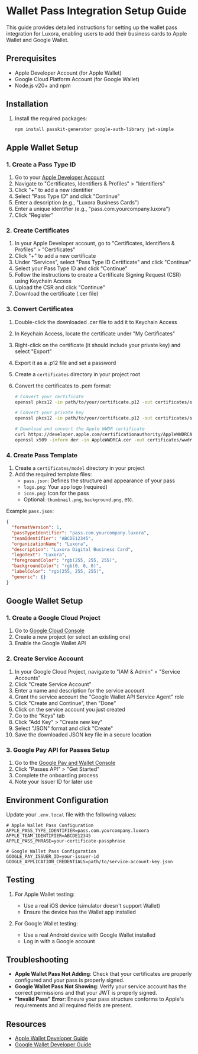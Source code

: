 # Wallet Pass Integration Setup Guide

This guide provides detailed instructions for setting up the wallet pass integration for Luxora, enabling users to add their business cards to Apple Wallet and Google Wallet.

## Prerequisites

- Apple Developer Account (for Apple Wallet)
- Google Cloud Platform Account (for Google Wallet)
- Node.js v20+ and npm

## Installation

1. Install the required packages:
   ```bash
   npm install passkit-generator google-auth-library jwt-simple
   ```

## Apple Wallet Setup

### 1. Create a Pass Type ID

1. Go to your [Apple Developer Account](https://developer.apple.com/account)
2. Navigate to "Certificates, Identifiers & Profiles" > "Identifiers"
3. Click "+" to add a new identifier
4. Select "Pass Type ID" and click "Continue"
5. Enter a description (e.g., "Luxora Business Cards")
6. Enter a unique identifier (e.g., "pass.com.yourcompany.luxora")
7. Click "Register"

### 2. Create Certificates

1. In your Apple Developer account, go to "Certificates, Identifiers & Profiles" > "Certificates"
2. Click "+" to add a new certificate
3. Under "Services", select "Pass Type ID Certificate" and click "Continue"
4. Select your Pass Type ID and click "Continue"
5. Follow the instructions to create a Certificate Signing Request (CSR) using Keychain Access
6. Upload the CSR and click "Continue"
7. Download the certificate (.cer file)

### 3. Convert Certificates

1. Double-click the downloaded .cer file to add it to Keychain Access
2. In Keychain Access, locate the certificate under "My Certificates"
3. Right-click on the certificate (it should include your private key) and select "Export"
4. Export it as a .p12 file and set a password
5. Create a `certificates` directory in your project root
6. Convert the certificates to .pem format:

   ```bash
   # Convert your certificate
   openssl pkcs12 -in path/to/your/certificate.p12 -out certificates/signerCert.pem -clcerts -nokeys
   
   # Convert your private key
   openssl pkcs12 -in path/to/your/certificate.p12 -out certificates/signerKey.pem -nocerts -nodes
   
   # Download and convert the Apple WWDR certificate
   curl https://developer.apple.com/certificationauthority/AppleWWDRCA.cer -o AppleWWDRCA.cer
   openssl x509 -inform der -in AppleWWDRCA.cer -out certificates/wwdr.pem
   ```

### 4. Create Pass Template

1. Create a `certificates/model` directory in your project
2. Add the required template files:
   - `pass.json`: Defines the structure and appearance of your pass
   - `logo.png`: Your app logo (required)
   - `icon.png`: Icon for the pass
   - Optional: `thumbnail.png`, `background.png`, etc.

Example `pass.json`:
```json
{
  "formatVersion": 1,
  "passTypeIdentifier": "pass.com.yourcompany.luxora",
  "teamIdentifier": "ABCDE12345",
  "organizationName": "Luxora",
  "description": "Luxora Digital Business Card",
  "logoText": "Luxora",
  "foregroundColor": "rgb(255, 255, 255)",
  "backgroundColor": "rgb(0, 0, 0)",
  "labelColor": "rgb(255, 255, 255)",
  "generic": {}
}
```

## Google Wallet Setup

### 1. Create a Google Cloud Project

1. Go to [Google Cloud Console](https://console.cloud.google.com/)
2. Create a new project (or select an existing one)
3. Enable the Google Wallet API

### 2. Create Service Account

1. In your Google Cloud Project, navigate to "IAM & Admin" > "Service Accounts"
2. Click "Create Service Account"
3. Enter a name and description for the service account
4. Grant the service account the "Google Wallet API Service Agent" role
5. Click "Create and Continue", then "Done"
6. Click on the service account you just created
7. Go to the "Keys" tab
8. Click "Add Key" > "Create new key"
9. Select "JSON" format and click "Create"
10. Save the downloaded JSON key file in a secure location

### 3. Google Pay API for Passes Setup

1. Go to the [Google Pay and Wallet Console](https://pay.google.com/business/console)
2. Click "Passes API" > "Get Started"
3. Complete the onboarding process
4. Note your Issuer ID for later use

## Environment Configuration

Update your `.env.local` file with the following values:

```
# Apple Wallet Pass Configuration
APPLE_PASS_TYPE_IDENTIFIER=pass.com.yourcompany.luxora
APPLE_TEAM_IDENTIFIER=ABCDE12345
APPLE_PASS_PHRASE=your-certificate-passphrase

# Google Wallet Pass Configuration
GOOGLE_PAY_ISSUER_ID=your-issuer-id
GOOGLE_APPLICATION_CREDENTIALS=path/to/service-account-key.json
```

## Testing

1. For Apple Wallet testing:
   - Use a real iOS device (simulator doesn't support Wallet)
   - Ensure the device has the Wallet app installed

2. For Google Wallet testing:
   - Use a real Android device with Google Wallet installed
   - Log in with a Google account

## Troubleshooting

- **Apple Wallet Pass Not Adding**: Check that your certificates are properly configured and your pass is properly signed.
- **Google Wallet Pass Not Showing**: Verify your service account has the correct permissions and that your JWT is properly signed.
- **"Invalid Pass" Error**: Ensure your pass structure conforms to Apple's requirements and all required fields are present.

## Resources

- [Apple Wallet Developer Guide](https://developer.apple.com/documentation/walletpasses)
- [Google Wallet Developer Guide](https://developers.google.com/pay/passes) 